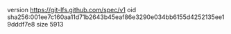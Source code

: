 version https://git-lfs.github.com/spec/v1
oid sha256:001ee7c160aa11d71b2643b45eaf86e3290e034bb6155d4252135ee19dddf7e8
size 5913
